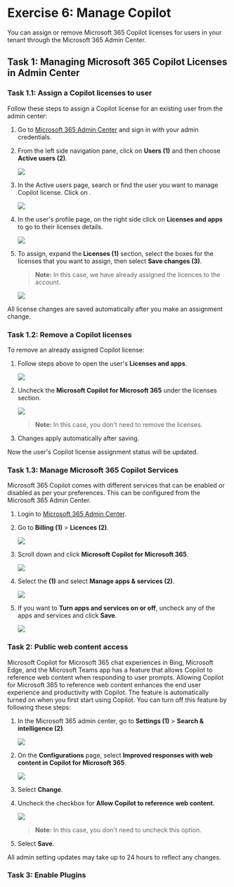 # Exercise 6: Manage Copilot

You can assign or remove Microsoft 365 Copilot licenses for users in your tenant through the Microsoft 365 Admin Center.

## Task 1: Managing Microsoft 365 Copilot Licenses in Admin Center

### Task 1.1: Assign a Copilot licenses to user

Follow these steps to assign a Copilot license for an existing user from the admin center:

1. Go to [Microsoft 365 Admin Center](admin.microsoft.com) and sign in with your admin credentials.


1. From the left side navigation pane, click on **Users (1)** and then choose **Active users (2)**.

    ![](../labguide/media/M8.png)

1.  In the Active users page, search or find the user you want to manage Copilot license. Click on **<inject key="AzureAdUserEmail"></inject>**.

    ![](../labguide/media/M9.png)

1. In the user's profile page, on the right side click on **Licenses and apps** to go to their licenses details.

    ![](../labguide/media/M10.png)

1. To assign, expand the **Licenses (1)** section, select the boxes for the licenses that you want to assign, then select **Save changes (3)**.

   >**Note:** In this case, we have already assigned the licences to the account.

    ![](../labguide/media/M11.png)

 All license changes are saved automatically after you make an assignment change.

### Task 1.2: Remove a Copilot licenses

To remove an already assigned Copilot license:

1. Follow steps above to open the user's **Licenses and apps**.

    ![](../labguide/media/M10.png)

1. Uncheck the **Microsoft Copilot for Microsoft 365** under the licenses section.

    ![](../labguide/media/M18.png)

    >**Note:** In this case, you don't need to remove the licenses.

1. Changes apply automatically after saving.

Now the user's Copilot license assignment status will be updated.

### Task 1.3: Manage Microsoft 365 Copilot Services

Microsoft 365 Copilot comes with different services that can be enabled or disabled as per your preferences. This can be configured from the Microsoft 365 Admin Center.

1. Login to [Microsoft 365 Admin Center](admin.microsoft.com).


1. Go to **Billing (1)** > **Licences (2)**.

    ![](../labguide/media/M14.png)

1. Scroll down and click **Microsoft Copilot for Microsoft 365**.

    ![](../labguide/media/M15.png)

1. Select the **<inject key="AzureAdUserEmail"></inject> (1)** and select **Manage apps & services (2)**. 

   ![](../labguide/media/M16.png)

1. If you want to **Turn apps and services on or off**, uncheck any of the apps and services and click **Save**.
 
   ![](../labguide/media/M17.png)


### Task 2: Public web content access

Microsoft Copilot for Microsoft 365 chat experiences in Bing, Microsoft Edge, and the Microsoft Teams app has a feature that allows Copilot to reference web content when responding to user prompts. Allowing Copilot for Microsoft 365 to reference web content enhances the end user experience and productivity with Copilot. The feature is automatically turned on when you first start using Copilot. You can turn off this feature by following these steps:

1. In the Microsoft 365 admin center, go to **Settings (1)** > **Search & intelligence (2)**.

    ![](../labguide/media/M19.png)

1. On the **Configurations** page, select **Improved responses with web content in Copilot for Microsoft 365**.

    ![](../labguide/media/M20.png)

1. Select **Change**.

1. Uncheck the checkbox for **Allow Copilot to reference web content**.

    ![](../labguide/media/m21.png)

    >**Note:** In this case, you don't need to uncheck this option.

1. Select **Save**.

All admin setting updates may take up to 24 hours to reflect any changes.


### Task 3: Enable Plugins

